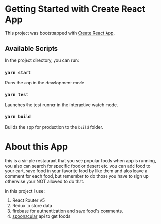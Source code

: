 # Getting Started with Create React App

This project was bootstrapped with [Create React App](https://github.com/facebook/create-react-app).

## Available Scripts

In the project directory, you can run:

### `yarn start`

Runs the app in the development mode.

### `yarn test`

Launches the test runner in the interactive watch mode.

### `yarn build`

Builds the app for production to the `build` folder.

# About this App

this is a simple restaurant that you see popular foods when app is running, you also can search for specific food or desert etc.
you can add food to your cart, save food in your favorite food by like them and alos leave a comment for each food, but remember to do those you have to sign up otherwise your NOT allowed to do that.

in this project I use:

1. React Router v5
2. Redux to store data
3. firebase for authentication and save food's comments.
4. [spoonacular](https://spoonacular.com/food-api/) api to get foods
